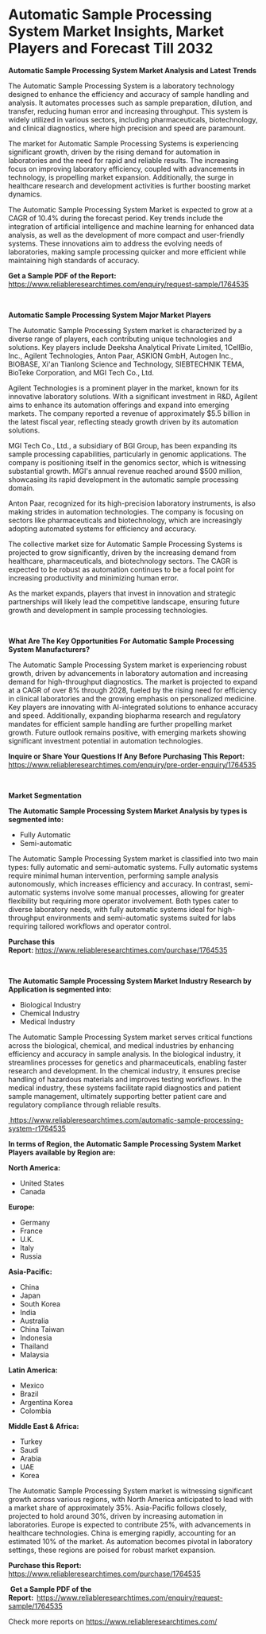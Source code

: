 <p><h1>Automatic Sample Processing System Market Insights, Market Players and Forecast Till 2032</h1></p><p><strong>Automatic Sample Processing System Market Analysis and Latest Trends</strong></p>
<p><p>The Automatic Sample Processing System is a laboratory technology designed to enhance the efficiency and accuracy of sample handling and analysis. It automates processes such as sample preparation, dilution, and transfer, reducing human error and increasing throughput. This system is widely utilized in various sectors, including pharmaceuticals, biotechnology, and clinical diagnostics, where high precision and speed are paramount.</p><p>The market for Automatic Sample Processing Systems is experiencing significant growth, driven by the rising demand for automation in laboratories and the need for rapid and reliable results. The increasing focus on improving laboratory efficiency, coupled with advancements in technology, is propelling market expansion. Additionally, the surge in healthcare research and development activities is further boosting market dynamics.</p><p>The Automatic Sample Processing System Market is expected to grow at a CAGR of 10.4% during the forecast period. Key trends include the integration of artificial intelligence and machine learning for enhanced data analysis, as well as the development of more compact and user-friendly systems. These innovations aim to address the evolving needs of laboratories, making sample processing quicker and more efficient while maintaining high standards of accuracy.</p></p>
<p><strong>Get a Sample PDF of the Report:&nbsp;</strong> <a href="https://www.reliableresearchtimes.com/enquiry/request-sample/1764535?utm_campaign=2875&utm_medium=2&utm_source=Github&utm_content=ia&utm_term=27022025&utm_id=automatic-sample-processing-system">https://www.reliableresearchtimes.com/enquiry/request-sample/1764535</a></p>
<p>&nbsp;</p>
<p><strong>Automatic Sample Processing System Major Market Players</strong></p>
<p><p>The Automatic Sample Processing System market is characterized by a diverse range of players, each contributing unique technologies and solutions. Key players include Deeksha Analytical Private Limited, 1CellBio, Inc., Agilent Technologies, Anton Paar, ASKION GmbH, Autogen Inc., BIOBASE, Xi'an Tianlong Science and Technology, SIEBTECHNIK TEMA, BioTeke Corporation, and MGI Tech Co., Ltd.</p><p>Agilent Technologies is a prominent player in the market, known for its innovative laboratory solutions. With a significant investment in R&D, Agilent aims to enhance its automation offerings and expand into emerging markets. The company reported a revenue of approximately $5.5 billion in the latest fiscal year, reflecting steady growth driven by its automation solutions.</p><p>MGI Tech Co., Ltd., a subsidiary of BGI Group, has been expanding its sample processing capabilities, particularly in genomic applications. The company is positioning itself in the genomics sector, which is witnessing substantial growth. MGI's annual revenue reached around $500 million, showcasing its rapid development in the automatic sample processing domain.</p><p>Anton Paar, recognized for its high-precision laboratory instruments, is also making strides in automation technologies. The company is focusing on sectors like pharmaceuticals and biotechnology, which are increasingly adopting automated systems for efficiency and accuracy.</p><p>The collective market size for Automatic Sample Processing Systems is projected to grow significantly, driven by the increasing demand from healthcare, pharmaceuticals, and biotechnology sectors. The CAGR is expected to be robust as automation continues to be a focal point for increasing productivity and minimizing human error.</p><p>As the market expands, players that invest in innovation and strategic partnerships will likely lead the competitive landscape, ensuring future growth and development in sample processing technologies.</p></p>
<p>&nbsp;</p>
<p><strong>What Are The Key Opportunities For Automatic Sample Processing System Manufacturers?</strong></p>
<p><p>The Automatic Sample Processing System market is experiencing robust growth, driven by advancements in laboratory automation and increasing demand for high-throughput diagnostics. The market is projected to expand at a CAGR of over 8% through 2028, fueled by the rising need for efficiency in clinical laboratories and the growing emphasis on personalized medicine. Key players are innovating with AI-integrated solutions to enhance accuracy and speed. Additionally, expanding biopharma research and regulatory mandates for efficient sample handling are further propelling market growth. Future outlook remains positive, with emerging markets showing significant investment potential in automation technologies.</p></p>
<p><strong>Inquire or Share Your Questions If Any Before Purchasing This Report:</strong> <a href="https://www.reliableresearchtimes.com/enquiry/pre-order-enquiry/1764535?utm_campaign=2875&utm_medium=2&utm_source=Github&utm_content=ia&utm_term=27022025&utm_id=automatic-sample-processing-system">https://www.reliableresearchtimes.com/enquiry/pre-order-enquiry/1764535</a></p>
<p>&nbsp;</p>
<p><strong>Market Segmentation</strong></p>
<p><strong>The Automatic Sample Processing System Market Analysis by types is segmented into:</strong></p>
<p><ul><li>Fully Automatic</li><li>Semi-automatic</li></ul></p>
<p><p>The Automatic Sample Processing System market is classified into two main types: fully automatic and semi-automatic systems. Fully automatic systems require minimal human intervention, performing sample analysis autonomously, which increases efficiency and accuracy. In contrast, semi-automatic systems involve some manual processes, allowing for greater flexibility but requiring more operator involvement. Both types cater to diverse laboratory needs, with fully automatic systems ideal for high-throughput environments and semi-automatic systems suited for labs requiring tailored workflows and operator control.</p></p>
<p><strong>Purchase this Report:&nbsp;</strong><a href="https://www.reliableresearchtimes.com/purchase/1764535?utm_campaign=2875&utm_medium=2&utm_source=Github&utm_content=ia&utm_term=27022025&utm_id=automatic-sample-processing-system">https://www.reliableresearchtimes.com/purchase/1764535</a></p>
<p>&nbsp;</p>
<p><strong>The Automatic Sample Processing System Market Industry Research by Application is segmented into:</strong></p>
<p><ul><li>Biological Industry</li><li>Chemical Industry</li><li>Medical Industry</li></ul></p>
<p><p>The Automatic Sample Processing System market serves critical functions across the biological, chemical, and medical industries by enhancing efficiency and accuracy in sample analysis. In the biological industry, it streamlines processes for genetics and pharmaceuticals, enabling faster research and development. In the chemical industry, it ensures precise handling of hazardous materials and improves testing workflows. In the medical industry, these systems facilitate rapid diagnostics and patient sample management, ultimately supporting better patient care and regulatory compliance through reliable results.</p></p>
<p><a href="https://www.reliableresearchtimes.com/automatic-sample-processing-system-r1764535?utm_campaign=2875&utm_medium=2&utm_source=Github&utm_content=ia&utm_term=27022025&utm_id=automatic-sample-processing-system">&nbsp;https://www.reliableresearchtimes.com/automatic-sample-processing-system-r1764535</a></p>
<p><strong>In terms of Region, the Automatic Sample Processing System Market Players available by Region are:</strong></p>
<p>
    <p> <strong> North America: </strong>
        <ul>
            <li>United States</li>
            <li>Canada</li>
        </ul>
        </p> 
    <p> <strong> Europe: </strong>
        <ul>
            <li>Germany</li>
            <li>France</li>
            <li>U.K.</li>
            <li>Italy</li>
            <li>Russia</li>
        </ul>
        </p> 
    <p> <strong> Asia-Pacific: </strong>
        <ul>
            <li>China</li>
            <li>Japan</li>
            <li>South Korea</li>
            <li>India</li>
            <li>Australia</li>
            <li>China Taiwan</li>
            <li>Indonesia</li>
            <li>Thailand</li>
            <li>Malaysia</li>
        </ul>
        </p> 
    <p> <strong> Latin America: </strong>
        <ul>
            <li>Mexico</li>
            <li>Brazil</li>
            <li>Argentina Korea</li>
            <li>Colombia</li>
        </ul>
        </p> 
    <p> <strong> Middle East & Africa: </strong>
        <ul>
            <li>Turkey</li>
            <li>Saudi</li>
            <li>Arabia</li>
            <li>UAE</li>
            <li>Korea</li>
        </ul>
    </p>
    </p>
<p><p>The Automatic Sample Processing System market is witnessing significant growth across various regions, with North America anticipated to lead with a market share of approximately 35%. Asia-Pacific follows closely, projected to hold around 30%, driven by increasing automation in laboratories. Europe is expected to contribute 25%, with advancements in healthcare technologies. China is emerging rapidly, accounting for an estimated 10% of the market. As automation becomes pivotal in laboratory settings, these regions are poised for robust market expansion.</p></p>
<p><strong>Purchase this Report: </strong><a href="https://www.reliableresearchtimes.com/purchase/1764535?utm_campaign=2875&utm_medium=2&utm_source=Github&utm_content=ia&utm_term=27022025&utm_id=automatic-sample-processing-system">https://www.reliableresearchtimes.com/purchase/1764535</a></p>
<p>&nbsp;<strong>Get a Sample PDF of the Report:&nbsp;&nbsp;</strong><a href="https://www.reliableresearchtimes.com/enquiry/request-sample/1764535?utm_campaign=2875&utm_medium=2&utm_source=Github&utm_content=ia&utm_term=27022025&utm_id=automatic-sample-processing-system">https://www.reliableresearchtimes.com/enquiry/request-sample/1764535</a></p>
<p><strong></strong></p>
<p>Check more reports on <a href="https://www.reliableresearchtimes.com/?utm_campaign=2875&utm_medium=2&utm_source=Github&utm_content=ia&utm_term=27022025&utm_id=automatic-sample-processing-system">https://www.reliableresearchtimes.com/</a></p>